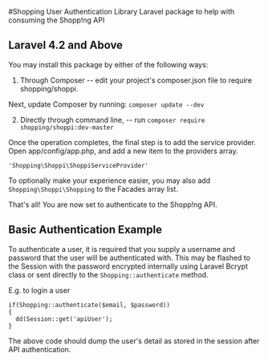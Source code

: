 #Shopping User Authentication Library
Laravel package to help with consuming the Shopp!ng API

## Laravel 4.2 and Above

You may install this package by either of the following ways:

 1. Through Composer -- edit your project's composer.json file to require shopping/shoppi.

  Next, update Composer by running: `composer update --dev`
  
 2. Directly through command line, -- run `composer require shopping/shoppi:dev-master`

Once the operation completes, the final step is to add the service provider. Open app/config/app.php, and add a new item to the providers array.

    'Shopping\Shoppi\ShoppiServiceProvider'

To optionally make your experience easier, you may also add `Shopping\Shoppi\Shopping` to the Facades array list.

That's all! You are now set to authenticate to the Shopp!ng API.

## Basic Authentication Example

To authenticate a user, it is required that you supply a username and password that the user will be authenticated with.
This may be flashed to the Session with the password encrypted internally using Laravel Bcrypt class or sent directly to the `Shopping::authenticate` method.

E.g. to login a user

    if(Shopping::authenticate($email, $password))
    {
      dd(Session::get('apiUser');
    }
  
The above code should dump the user's detail as stored in the session after API authentication.
